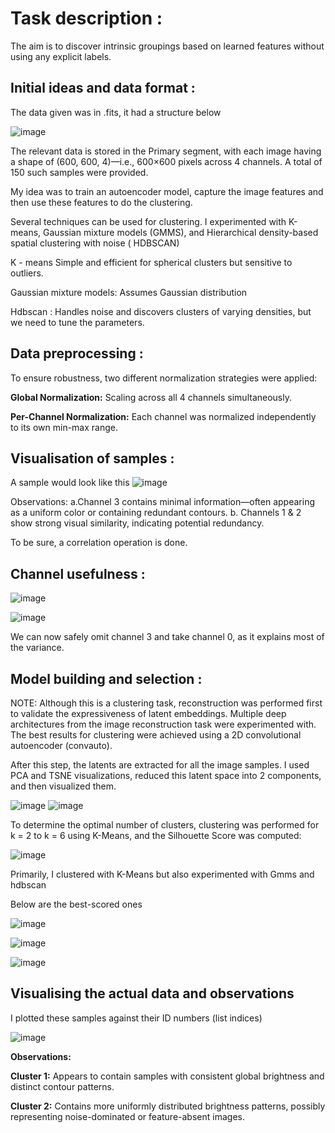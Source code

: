 # Task description :
The aim is to discover intrinsic groupings based on learned features without using any explicit labels.

## Initial ideas and data format :

The data given was in .fits, it had a structure below 

![image](https://github.com/user-attachments/assets/9b293a10-6b90-4102-a2f7-91b7fa1591d1)

The relevant data is stored in the Primary segment, with each image having a shape of (600, 600, 4)—i.e., 600×600 pixels across 4 channels. A total of 150 such samples were provided.

My idea was to train an autoencoder model, capture the image features and then use these features to do the clustering.

Several techniques can be used for clustering. I experimented with  K-means, Gaussian mixture models (GMMS), and Hierarchical density-based spatial clustering with noise ( HDBSCAN) 

K - means Simple and efficient for spherical clusters but sensitive to outliers.

Gaussian mixture models: Assumes Gaussian distribution

Hdbscan : Handles noise and discovers clusters of varying densities, but we need to tune the parameters.

## Data preprocessing :

To ensure robustness, two different normalization strategies were applied:

**Global Normalization:** Scaling across all 4 channels simultaneously.

**Per-Channel Normalization:** Each channel was normalized independently to its own min-max range.

## Visualisation of samples :

A sample would look like this 
![image](https://github.com/user-attachments/assets/cab459b7-d97b-4ca8-8f35-dc972b81212e)

 Observations: a.Channel 3 contains minimal information—often appearing as a uniform color or containing redundant contours.
 b. Channels 1 & 2 show strong visual similarity, indicating potential redundancy.

To be sure, a correlation operation is done.

## Channel usefulness :

![image](https://github.com/user-attachments/assets/6c0d1b8e-becd-453b-a222-bf6f9ff7cfac)

![image](https://github.com/user-attachments/assets/7937da38-e997-4b3f-9fe8-65dc3c4cefdd)

We can now safely omit channel 3 and take channel 0, as it explains most of the variance.

## Model building and selection :

NOTE: Although this is a clustering task, reconstruction was performed first to validate the expressiveness of latent embeddings.
Multiple deep architectures from the image reconstruction task were experimented with. The best results for clustering were achieved using a 2D convolutional autoencoder (convauto).

After this step, the latents are extracted for all the image samples. I used PCA and TSNE visualizations, reduced this latent space into 2 components, and then visualized them.


![image](https://github.com/user-attachments/assets/47f12e6d-74d4-46cd-8377-88a0220b4381)
![image](https://github.com/user-attachments/assets/1bf16b88-02e8-45e2-92b6-b7d2ebc77d8d)


To determine the optimal number of clusters, clustering was performed for k = 2 to k = 6 using K-Means, and the Silhouette Score was computed:

![image](https://github.com/user-attachments/assets/66580ec1-656c-4b31-8999-4c6eda721416)

Primarily, I clustered with K-Means but also experimented with Gmms and hdbscan 

Below are the best-scored ones 

![image](https://github.com/user-attachments/assets/6bcbf124-4c0f-4471-9056-47f754998224)

![image](https://github.com/user-attachments/assets/080bbec6-177a-4977-85e3-c11e09edb759)

![image](https://github.com/user-attachments/assets/0cac185f-9179-4517-ae38-34f40fc5b036)

##  Visualising the actual data and observations

I plotted these samples against their ID numbers (list indices) 

![image](https://github.com/user-attachments/assets/a21fc3a1-44c7-4b21-80a9-f4ea355c9cee)

**Observations:**

**Cluster 1:** Appears to contain samples with consistent global brightness and distinct contour patterns.

**Cluster 2:**  Contains more uniformly distributed brightness patterns, possibly representing noise-dominated or feature-absent images.




 




